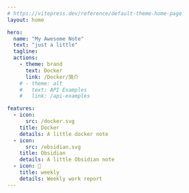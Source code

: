 ```yaml
---
# https://vitepress.dev/reference/default-theme-home-page
layout: home

hero:
  name: "My Awesome Note"
  text: "just a little"
  tagline:
  actions:
    - theme: brand
      text: Docker
      link: /Docker/简介
    # - theme: alt
    #   text: API Examples
    #   link: /api-examples

features:
  - icon:
      src: /docker.svg
    title: Docker
    details: A little docker note
  - icon:
      src: /obsidian.svg
    title: Obsidian
    details: A little Obsidian note
  - icon: 📝
    title: weekly
    details: Weekly work report
---
```

